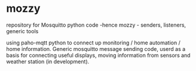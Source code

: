 # mozzy
repository for Mosquitto python code -hence mozzy - senders, listeners, generic tools

using paho-mqtt python to connect up monitoring / home automation / home information.
Generic mosquitto message sending code, userd as a basis for connecting useful displays, moving information from sensors and weather station (in development).  

